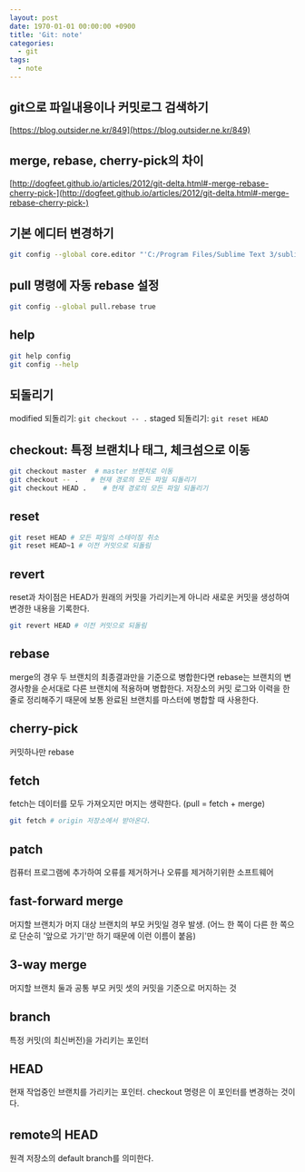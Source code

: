 ```yaml
---
layout: post
date: 1970-01-01 00:00:00 +0900
title: 'Git: note'
categories:
  - git
tags:
  - note
---
```


## git으로 파일내용이나 커밋로그 검색하기
[https://blog.outsider.ne.kr/849](https://blog.outsider.ne.kr/849)

## merge, rebase, cherry-pick의 차이
[http://dogfeet.github.io/articles/2012/git-delta.html#-merge-rebase-cherry-pick-](http://dogfeet.github.io/articles/2012/git-delta.html#-merge-rebase-cherry-pick-)

## 기본 에디터 변경하기
```bash
git config --global core.editor "'C:/Program Files/Sublime Text 3/sublime_text.exe' -w"
```

## pull 명령에 자동 rebase 설정
```bash
git config --global pull.rebase true
```

## help
```bash
git help config
git config --help
```

## 되돌리기
modified 되돌리기: `git checkout -- .`
staged 되돌리기: `git reset HEAD`

## checkout: 특정 브랜치나 태그, 체크섬으로 이동
```bash
git checkout master  # master 브렌치로 이동
git checkout -- .   # 현재 경로의 모든 파일 되돌리기
git checkout HEAD .    # 현재 경로의 모든 파일 되돌리기
```

## reset
```bash
git reset HEAD # 모든 파일의 스테이징 취소
git reset HEAD~1 # 이전 커밋으로 되돌림
```

## revert
reset과 차이점은 HEAD가 원래의 커밋을 가리키는게 아니라 새로운 커밋을 생성하여 변경한 내용을 기록한다.
```bash
git revert HEAD # 이전 커밋으로 되돌림
```

## rebase
merge의 경우 두 브랜치의 최종결과만을 기준으로 병합한다면 rebase는 브랜치의 변경사항을 순서대로 다른 브랜치에 적용하며 병합한다. 저장소의 커밋 로그와 이력을 한 줄로 정리해주기 때문에 보통 완료된 브랜치를 마스터에 병합할 때 사용한다.

## cherry-pick
커밋하나만 rebase

## fetch
fetch는 데이터를 모두 가져오지만 머지는 생략한다. (pull = fetch + merge)
```bash
git fetch # origin 저장소에서 받아온다.
```

## patch
컴퓨터 프로그램에 추가하여 오류를 제거하거나 오류를 제거하기위한 소프트웨어

## fast-forward merge
머지할 브랜치가 머지 대상 브랜치의 부모 커밋일 경우 발생. (어느 한 쪽이 다른 한 쪽으로 단순히 '앞으로 가기'만 하기 때문에 이런 이름이 붙음)

## 3-way merge
머지할 브랜치 둘과 공통 부모 커밋 셋의 커밋을 기준으로 머지하는 것

## branch
특정 커밋(의 최신버전)을 가리키는 포인터

## HEAD
현재 작업중인 브랜치를 가리키는 포인터. checkout 명령은 이 포인터를 변경하는 것이다.

## remote의 HEAD
원격 저장소의 default branch를 의미한다.
